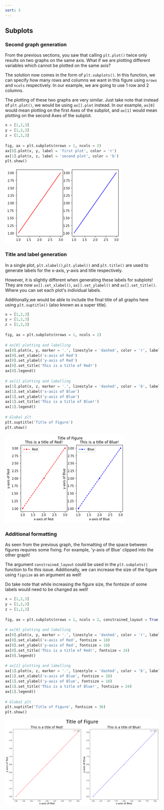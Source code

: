 ```yaml
---
sort: 3
---
```

## Subplots
### Second graph generation
From the previous sections, you saw that calling `plt.plot()` twice only results on two graphs on the same axis. What if we are plotting different variables which cannot be plotted on the same axis?

The solution now comes in the form of `plt.subplots()`. In this function, we can specify how many rows and columns we want in this figure using `nrows` and `ncols` respectively. In our example, we are going to use 1 row and 2 columns.

The plotting of these two graphs are very similar. Just take note that instead of `plt.plot()`, we would be using `ax[].plot` instead. In our example, `ax[0]` would mean plotting on the first Axes of the subplot, and `ax[1]` would mean plotting on the second Axes of the subplot.
```python
x = [1,2,3]
y = [1,2,3]
z = [1,2,3]

fig, ax = plt.subplots(nrows = 1, ncols = 2)
ax[0].plot(x, y, label = 'first plot', color = 'r')
ax[1].plot(x, z, label = 'second plot', color = 'b')
plt.show()
```
![WorkshopImage 8](https://raw.githubusercontent.com/darren1998s/darren1998s.github.io/main/assets/images/tfi/basics%20plt/workshop8.png)

### Title and label generation  
In a single plot, `plt.xlabel()`,`plt.ylabel()` and `plt.title()` are used to generate labels for the x-axis, y-axis and title respectively. 

However, it is slightly different when generating these labels for subplots! They are now `ax[].set_xlabel()`, `ax[].set_ylabel()` and `ax[].set_title()`. Where you can set each plot's individual labels.

Additionally,we would be able to include the final title of all graphs here using `plt.suptitle()` (also known as a super title).

```python
x = [1,2,3]
y = [1,2,3]
z = [1,2,3]

fig, ax = plt.subplots(nrows = 1, ncols = 2)

# ax[0] plotting and labelling
ax[0].plot(x, y, marker = '.', linestyle = 'dashed', color = 'r', label = 'Red')
ax[0].set_xlabel('x-axis of Red')
ax[0].set_ylabel('y-axis of Red')
ax[0].set_title('This is a title of Red!')
ax[0].legend()

# ax[1] plotting and labelling
ax[1].plot(x, z, marker = '.', linestyle = 'dashed', color = 'b', label = 'Blue')
ax[1].set_xlabel('x-axis of Blue')
ax[1].set_ylabel('y-axis of Blue')
ax[1].set_title('This is a title of Blue!')
ax[1].legend()

# Global plt
plt.suptitle('Title of Figure')
plt.show()
```
![WorkshopImage 9](https://raw.githubusercontent.com/darren1998s/darren1998s.github.io/main/assets/images/tfi/basics%20plt/workshop9.png)

### Additional formatting
As seen from the previous graph, the formatting of the space between figures requires some fixing. For example, 'y-axis of Blue' clipped into the other graph!

The argument `constrained_layout` could be used in the `plt.subplots()` function to fix this issue. Additionally, we can increase the size of the figure using `figsize` as an argument as well!

Do take note that while increasing the figure size, the fontsize of some labels would need to be changed as well!
```python
x = [1,2,3]
y = [1,2,3]
z = [1,2,3]

fig, ax = plt.subplots(nrows = 1, ncols = 2, constrained_layout = True, figsize = (16, 9))

# ax[0] plotting and labelling
ax[0].plot(x, y, marker = '.', linestyle = 'dashed', color = 'r', label = 'Red')
ax[0].set_xlabel('x-axis of Red', fontsize = 18)
ax[0].set_ylabel('y-axis of Red', fontsize = 18)
ax[0].set_title('This is a title of Red!', fontsize = 24)
ax[0].legend()

# ax[1] plotting and labelling
ax[1].plot(x, z, marker = '.', linestyle = 'dashed', color = 'b', label = 'Blue')
ax[1].set_xlabel('x-axis of Blue', fontsize = 18)
ax[1].set_ylabel('y-axis of Blue', fontsize = 18)
ax[1].set_title('This is a title of Blue!', fontsize = 24)
ax[1].legend()

# Global plt
plt.suptitle('Title of Figure', fontsize = 36)
plt.show()
```
![WorkshopImage10](https://raw.githubusercontent.com/darren1998s/darren1998s.github.io/main/assets/images/tfi/basics%20plt/workshop10.png)

